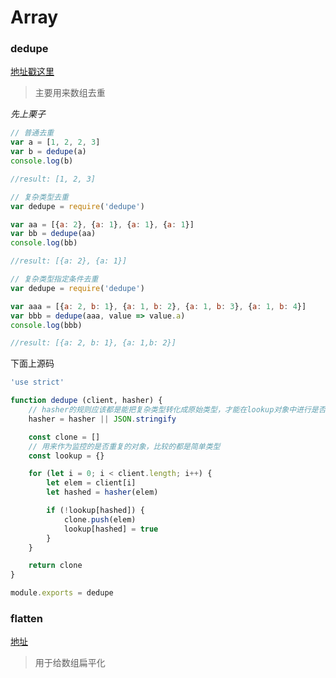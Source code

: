 
# Array


### dedupe

[地址戳这里](https://github.com/seriousManual/dedupe)

> 主要用来数组去重

*先上栗子*

```js
// 普通去重
var a = [1, 2, 2, 3]
var b = dedupe(a)
console.log(b)

//result: [1, 2, 3]

// 复杂类型去重
var dedupe = require('dedupe')

var aa = [{a: 2}, {a: 1}, {a: 1}, {a: 1}]
var bb = dedupe(aa)
console.log(bb)

//result: [{a: 2}, {a: 1}]

// 复杂类型指定条件去重
var dedupe = require('dedupe')

var aaa = [{a: 2, b: 1}, {a: 1, b: 2}, {a: 1, b: 3}, {a: 1, b: 4}]
var bbb = dedupe(aaa, value => value.a)
console.log(bbb)

//result: [{a: 2, b: 1}, {a: 1,b: 2}]
```

下面上源码

```js
'use strict'

function dedupe (client, hasher) {
    // hasher的规则应该都是能把复杂类型转化成原始类型，才能在lookup对象中进行是否存在的比较
    hasher = hasher || JSON.stringify

    const clone = []
    // 用来作为监控的是否重复的对象，比较的都是简单类型
    const lookup = {}

    for (let i = 0; i < client.length; i++) {
        let elem = client[i]
        let hashed = hasher(elem)

        if (!lookup[hashed]) {
            clone.push(elem)
            lookup[hashed] = true
        }
    }

    return clone
}

module.exports = dedupe
```


### flatten
    
[地址](https://github.com/jonschlinkert/arr-flatten)

> 用于给数组扁平化